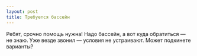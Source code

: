 ```yaml
---
layout: post 
title: Требуется бассейн 
--- 
```

Ребят, срочно помощь нужна! Надо бассейн, а вот куда обратиться — не знаю. Уже везде звонил — условия не устраивают. Может подкинете варианты?